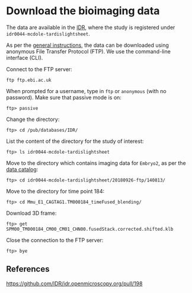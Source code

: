 # Download the bioimaging data

The data are available in the
[IDR](https://idr.openmicroscopy.org/webclient/?show=project-502), where the
study is registered under `idr0044-mcdole-tardislightsheet`.

As per the
[general instructions](https://idr.openmicroscopy.org/about/download.html),
the data can be downloaded using anonymous File Transfer Protocol (FTP). We
use the command-line interface (CLI).

Connect to the FTP server:

    ftp ftp.ebi.ac.uk

When prompted for a username, type in `ftp` or `anonymous` (with no password).
Make sure that passive mode is on:

    ftp> passive

Change the directory:

    ftp> cd /pub/databases/IDR/

List the content of the directory for the study of interest:

    ftp> ls idr0044-mcdole-tardislightsheet

Move to the directory which contains imaging data for `Embryo2`, as per the
[data catalog](https://github.com/IDR/idr0044-mcdole-tardislightsheet/blob/master/experimentA/idr0044-experimentA-filePaths.tsv):

    ftp> cd idr0044-mcdole-tardislightsheet/20180926-ftp/140813/

Move to the directory for time point 184:

    ftp> cd Mmu_E1_CAGTAG1.TM000184_timeFused_blending/

Download 3D frame:

    ftp> get SPM00_TM000184_CM00_CM01_CHN00.fusedStack.corrected.shifted.klb

Close the connection to the FTP server:

    ftp> bye

## References

https://github.com/IDR/idr.openmicroscopy.org/pull/198
